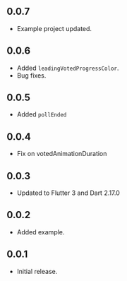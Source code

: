 ## 0.0.7

* Example project updated.

## 0.0.6

* Added `leadingVotedProgressColor`.
* Bug fixes.

## 0.0.5

* Added `pollEnded`

## 0.0.4

* Fix on votedAnimationDuration

## 0.0.3

* Updated to Flutter 3 and Dart 2.17.0

## 0.0.2

* Added example.

## 0.0.1

* Initial release.
